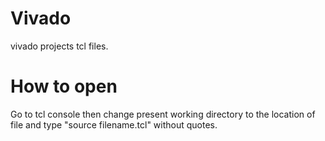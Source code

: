 # Vivado
vivado projects tcl files.

# How to open
Go to tcl console then change present working directory to the location of file and type "source <space> filename.tcl" without quotes.
